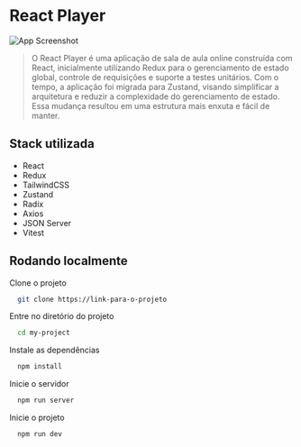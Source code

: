 
# React Player

![App Screenshot](https://jam.dev/cdn-cgi/image/width=1600,quality=100,dpr=1/https://cdn-jam-screenshots.jam.dev/731b231b3b9b18fee6b2cdec02aaba95/screenshot/f1e24659-c035-45fb-9184-e35fa7b560a6.png)
> O React Player é uma aplicação de sala de aula online construída com React, inicialmente utilizando Redux para o gerenciamento de estado global, controle de requisições e suporte a testes unitários. Com o tempo, a aplicação foi migrada para Zustand, visando simplificar a arquitetura e reduzir a complexidade do gerenciamento de estado. Essa mudança resultou em uma estrutura mais enxuta e fácil de manter.

## Stack utilizada

- React
- Redux
- TailwindCSS
- Zustand
- Radix
- Axios
- JSON Server
- Vitest


## Rodando localmente

Clone o projeto

```bash
  git clone https://link-para-o-projeto
```

Entre no diretório do projeto

```bash
  cd my-project
```

Instale as dependências

```bash
  npm install
```

Inicie o servidor

```bash
  npm run server
```

Inicie o projeto

```bash
  npm run dev
```

